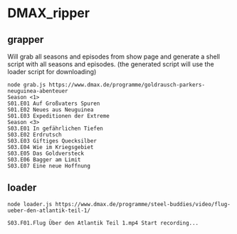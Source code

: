 # DMAX_ripper

## grapper
Will grab all seasons and episodes from show page and generate a shell script with all seasons and episodes. (the generated script will use the loader script for downloading)


    node grab.js https://www.dmax.de/programme/goldrausch-parkers-neuguinea-abenteuer
    Season <1>
    S01.E01 Auf Großvaters Spuren
    S01.E02 Neues aus Neuguinea
    S01.E03 Expeditionen der Extreme
    Season <3>
    S03.E01 In gefährlichen Tiefen
    S03.E02 Erdrutsch
    S03.E03 Giftiges Quecksilber
    S03.E04 Wie im Kriegsgebiet
    S03.E05 Das Goldversteck
    S03.E06 Bagger am Limit
    S03.E07 Eine neue Hoffnung

## loader
    node loader.js https://www.dmax.de/programme/steel-buddies/video/flug-ueber-den-atlantik-teil-1/

    S03.F01.Flug Über den Atlantik Teil 1.mp4 Start recording...
